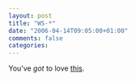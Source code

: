 ```yaml
---
layout: post
title: "WS-*"
date: "2006-04-14T09:05:00+01:00"
comments: false
categories: 
---
```


<p>You&#8217;ve <em>got</em> to love <a href="http://feeds.feedburner.com/LoudThinking?m=175">this</a>.</p>


